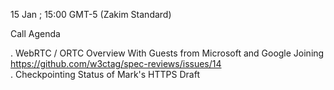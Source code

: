 15 Jan ; 15:00 GMT-5 (Zakim Standard)

Call Agenda

. WebRTC / ORTC Overview With Guests from Microsoft and Google Joining  
  https://github.com/w3ctag/spec-reviews/issues/14  
. Checkpointing Status of Mark's HTTPS Draft  
